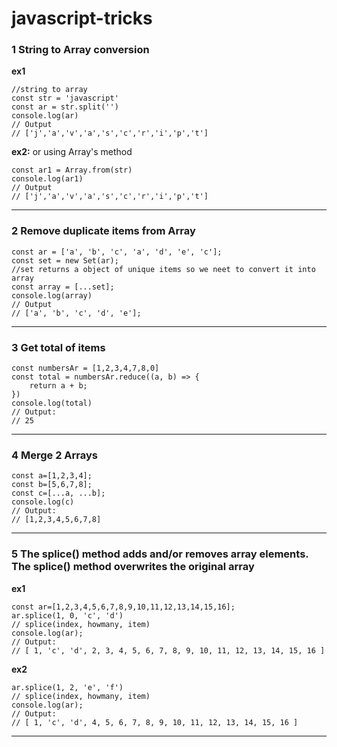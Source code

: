 # javascript-tricks

### 1 String to Array conversion
**ex1**
```
//string to array
const str = 'javascript'
const ar = str.split('')
console.log(ar)
// Output
// ['j','a','v','a','s','c','r','i','p','t']
```
**ex2:**
or using Array's method
```
const ar1 = Array.from(str)
console.log(ar1)
// Output
// ['j','a','v','a','s','c','r','i','p','t']
```
-----------------------------------------------------
### 2 Remove duplicate items from Array
```
const ar = ['a', 'b', 'c', 'a', 'd', 'e', 'c'];
const set = new Set(ar);
//set returns a object of unique items so we neet to convert it into array
const array = [...set];
console.log(array)
// Output
// ['a', 'b', 'c', 'd', 'e'];
```
-----------------------------------------------------
### 3 Get total of items
```
const numbersAr = [1,2,3,4,7,8,0]
const total = numbersAr.reduce((a, b) => {
	return a + b;
})
console.log(total)
// Output:
// 25
```
-----------------------------------------------------
### 4 Merge 2 Arrays
```
const a=[1,2,3,4];
const b=[5,6,7,8];
const c=[...a, ...b];
console.log(c)
// Output:
// [1,2,3,4,5,6,7,8]
```
-----------------------------------------------------
### 5 The splice() method adds and/or removes array elements. The splice() method overwrites the original array
**ex1**
```
const ar=[1,2,3,4,5,6,7,8,9,10,11,12,13,14,15,16];
ar.splice(1, 0, 'c', 'd')
// splice(index, howmany, item)
console.log(ar);
// Output:
// [ 1, 'c', 'd', 2, 3, 4, 5, 6, 7, 8, 9, 10, 11, 12, 13, 14, 15, 16 ]
```
**ex2**
```
ar.splice(1, 2, 'e', 'f')
// splice(index, howmany, item)
console.log(ar);
// Output:
// [ 1, 'c', 'd', 4, 5, 6, 7, 8, 9, 10, 11, 12, 13, 14, 15, 16 ]

```
-----------------------------------------------------
